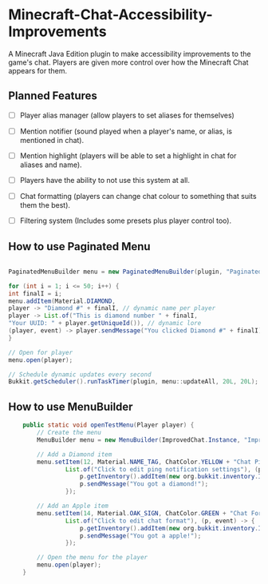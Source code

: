 # Minecraft-Chat-Accessibility-Improvements
A Minecraft Java Edition plugin to make accessibility improvements to the game's chat. Players are given more control over how the Minecraft Chat appears for them.

## Planned Features
- [ ] Player alias manager (allow players to set aliases for themselves)
- [ ] Mention notifier (sound played when a player's name, or alias, is mentioned in chat).
- [ ] Mention highlight (players will be able to set a highlight in chat for aliases and name).
- [ ] Players have the ability to not use this system at all.
- [ ] Chat formatting (players can change chat colour to something that suits them the best).
- [ ] Filtering system (Includes some presets plus player control too).


## How to use Paginated Menu

```java

PaginatedMenuBuilder menu = new PaginatedMenuBuilder(plugin, "Paginated Menu", 27);

for (int i = 1; i <= 50; i++) {
int finalI = i;
menu.addItem(Material.DIAMOND,
player -> "Diamond #" + finalI, // dynamic name per player
player -> List.of("This is diamond number " + finalI,
"Your UUID: " + player.getUniqueId()), // dynamic lore
(player, event) -> player.sendMessage("You clicked Diamond #" + finalI));
}

// Open for player
menu.open(player);

// Schedule dynamic updates every second
Bukkit.getScheduler().runTaskTimer(plugin, menu::updateAll, 20L, 20L);

```


## How to use MenuBuilder

```java
    public static void openTestMenu(Player player) {
        // Create the menu
        MenuBuilder menu = new MenuBuilder(ImprovedChat.Instance, "ImprovedChat Menu", 27);

        // Add a Diamond item
        menu.setItem(12, Material.NAME_TAG, ChatColor.YELLOW + "Chat Ping",
                List.of("Click to edit ping notification settings"), (p, event) -> {
                    p.getInventory().addItem(new org.bukkit.inventory.ItemStack(Material.DIAMOND));
                    p.sendMessage("You got a diamond!");
                });

        // Add an Apple item
        menu.setItem(14, Material.OAK_SIGN, ChatColor.GREEN + "Chat Format",
                List.of("Click to edit chat format"), (p, event) -> {
                    p.getInventory().addItem(new org.bukkit.inventory.ItemStack(Material.APPLE));
                    p.sendMessage("You got a apple!");
                });

        // Open the menu for the player
        menu.open(player);
    }
```
